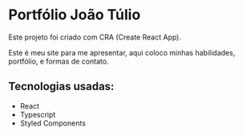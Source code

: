 # Portfólio João Túlio

Este projeto foi criado com CRA (Create React App).

Este é meu site para me apresentar, aqui coloco minhas habilidades, portfólio, e formas de contato.


## Tecnologias usadas:
- React
- Typescript
- Styled Components

